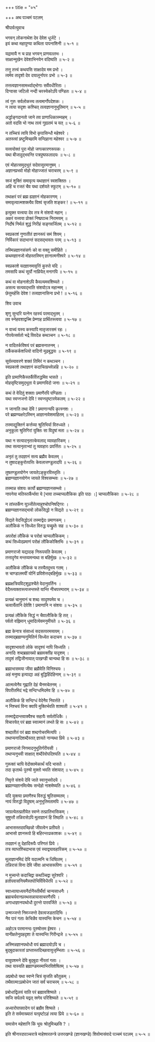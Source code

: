 +++
title = "०५"

+++
अथ पञ्चमं पटलम्   
  
  
श्रीपार्वत्युवाच   
  
  
भगवन् लोकनाथेश देव देवेश धूर्जटे ।  
इयं कथा महापुण्या कथिता पापनाशिनी ॥ ५-१ ॥  
  
यद्रामायै न च प्राह भगवन् प्राणवल्लभः ।  
साक्षान्मुखेन देवेशाभिनयेन वदिष्यति ॥ ५-२ ॥  
  
तत्तु तत्त्वं कथयसि साक्षादेव मम प्रभो ।  
त्वमेव तादृशो देव दयालूर्नापरः प्रभो ॥ ५-३ ॥  
  
तत्तत्वज्ञानसामर्थ्याद्भोगाः सर्वेवधीरिताः ।  
दिग्वासा जटिलो नन्दी चरस्येकोऽपि पण्डितः ॥ ५-४ ॥  
  
त्वं गुरुः सर्वलोकस्य तत्वमार्गोपदेशकः ।  
न त्वया सदृशः कश्चित् तत्वज्ञानानुभूतिमान् ॥ ५-५ ॥  
  
अर्द्धाङ्गदानतो जाने तव प्राणाधिकास्म्यहम् ।  
अतो वदसि भो नाथ तत्वं गुह्यतमं च यत् ॥ ५-६ ॥  
  
न तच्चित्रं त्वयि विभो कृपासिन्धौ महेश्वरे ।  
अतस्त्वां प्रष्टुमिच्छामि सन्दिहाना महेश्वर ॥ ५-७ ॥  
  
यत्त्वयोक्तं पुरा मोहो जगत्कारणरूपकः ।  
यथा बीजादुद्भवन्ति पत्रपुष्पफलादयः ॥ ५-८ ॥  
  
एवं मोहात्समुद्भूतं सदेवासुरमानुषम् ।  
अज्ञानप्रभवो मोहो मोहाज्जातं चराचरम् ॥ ५-९ ॥  
  
स्रजं शुक्तिं समावृत्य यथाज्ञानं स्वशक्तितः ।  
अहिं च रजतं चैव यथा दर्शयते स्फुटम् ॥ ५-१० ॥  
  
तथाक्षरं परं ब्रह्म ह्यज्ञानं मोहकारणम् ।  
समावृत्यात्मशक्त्यैव विश्वं सृजति शङ्कर ! ॥ ५-११ ॥  
  
इत्युक्त यत्त्वया देव तत्र मे संशयो महान् ।  
अक्षरं यत्त्वया प्रोक्तं निष्प्रपञ्च निरामयम् ॥   
निर्दोषं निर्मलं शुद्धं निरीहं सङ्गवर्जितम् ॥ ५-१२ ॥  
  
स्वप्रकाशं गुणातीतं ज्ञानरूपं समं शिवम् ।  
निर्विकारं सदाभान्तं सदसद्भावतः परम् ॥ ५-१३ ॥  
  
तस्मिन्नज्ञानसंसर्गः को वा वक्तु समीहिते ।  
कथमज्ञानजो मोहस्तस्मिन् ज्ञानात्मनीश्वरे ॥ ५-१४ ॥  
  
स्वप्रकाशे यदज्ञानमावृत्तिं कुरुते यदि ।  
तमसापि कथं सूर्यो नाव्रियेत् मनागपि ॥ ५-१५ ॥  
  
कथं वा मोहनाशेऽपि कैवल्यमवशिष्यते ।  
असत्य सत्यवद्भाति संशयोऽत्र महान्मम् ।  
छेत्तुमर्हसि देवेश ! तत्वज्ञानासिना प्रभो ! ॥ ५-१६ ॥  
  
  
शिव उवाच  
  
  
शृणु सुन्दरि यत्नेन रहस्यं परमाद्भुतम् ।  
तव स्नेहवशाद्वच्मि प्रेम्णाह प्रार्थितस्त्वया ॥ ५-१७ ॥  
  
न वाच्यं यस्य कस्यापि मातृजारसमं रहः ।  
गोपयेत्सर्वतो भद्रे विवदेन्न कथञ्चन ॥ ५-१८ ॥  
  
न वादितर्कविषयं परं ब्रह्मसनातनम् ।  
तर्कैककर्कशधियो वादिनो मूढबुद्धयः ॥ ५-१९ ॥  
  
सूर्यस्यावरणे शक्तं तिमिरं न कथञ्चन ।  
स्वप्रकाशे तथाज्ञानं कदाचित्प्रभवेन्नहि ॥ ५-२० ॥  
  
इति प्रामाणिकैस्तर्कैर्विरुद्धमिव भासते ।  
मोहसृष्टिसमुद्भूता ये प्रमाणविदो जनाः ॥ ५-२१ ॥  
  
कथं ते वेदितुं शक्ताः प्रमाणैरपि पण्डिताः ।  
यथा स्वप्नजनो देवि ! स्वप्नदृष्टारमेकलम् ॥ ५-२२ ॥  
  
न जानाति तथा देवि ! प्रमाणान्यपि कृत्स्नशः ।  
परे ब्रह्मण्यक्षरेऽस्मिन् आज्ञानावेशमाहितम् ॥ ५-२३ ॥  
  
तस्माद्युक्तिर्न कर्त्तव्या श्रुतिभिर्या विरुध्यते ।  
अनुकूला श्रुतिगिरां युक्तिः सा विदुषां मता ॥ ५-२४ ॥  
  
यथा न सत्यादनृतात्केवलाद् व्यावहारिकम् ।  
तथा सत्यानृताभ्यां तु व्यवहारः प्रवर्त्तितः ॥ ५-२५ ॥  
  
अनृतं तु तदज्ञानं सत्य ब्रह्मैव केवलम् ।  
न तुषादङ्कुरोत्पत्तिः केवलात्तण्डुलादपि ॥ ५-२६ ॥  
  
तुषतण्डुलयोगेन जायतेऽङ्कुरविस्तृतिः ।  
ब्रह्मण्यज्ञानयोगेन जायते विश्वसम्भवः ॥ ५-२७ ॥  
  
तस्मान्न संशयः कार्यो ब्रह्मण्यज्ञानसम्भवे ।  
नापनेया मतिस्तर्कैर्भावा ये [भावा तच्चाप्यलौकिकः इति पाठः ।] चाप्यलौकिकाः ॥ ५-२८ ॥  
  
न तांस्तर्केण युञ्जीतेत्याहुश्चोपनिषद्गिरः ।  
ब्रह्मण्यज्ञानसद्भावो लोकसिद्धो न विद्यते ॥ ५-२९ ॥  
  
विद्यते वेदसिद्धोऽयं तस्माद्वेदः प्रमाणकम् ।  
अलौकिकं न सिध्येत विरुद्ध यच्छ्रुतेः सह ॥ ५-३० ॥  
  
अपरोक्षं लौकिकं च परोक्षं चाप्यलौकिकम् ।  
कथं सिध्येदप्रमाणं परोक्षं लौकिकोक्तिभिः ॥ ५-३१ ॥  
  
प्रमाणराजो यद्यादक् निरूपयति केवलम् ।  
तत्तादृगेव मन्तव्यमन्यथा स बहिर्मुखः ॥ ५-३२ ॥  
  
अलौकिकं लौकिकं च तस्यैतदुभय गतम् ।  
स चाण्डालमयीं योनिं प्रविशेत्तद्बहिर्मुखः ॥ ५-३३ ॥  
  
ब्रह्मक्षत्रियविट्शूद्राश्चैते वेदानुवर्तिनः ।  
वेदैस्त्यक्तास्त्यजन्तस्ते यान्ति नीचपरम्पराम् ॥ ५-३४ ॥  
  
प्रत्यक्षं चानुमानं च शब्दः सादृश्यमेव च ।  
चत्वार्येतानि देवेशि ! प्रमाणानि न संशयः ॥ ५-३५ ॥  
  
प्रत्यक्षं लौकिके सिद्धं न चैवालौकिके हि तत् ।  
पर्वतो वह्निमान् धूमादित्येवमनुमीयते ॥ ५-३६ ॥  
  
ब्रह्म केनात्र संसाध्यं सदसत्परमव्ययम् ।  
तस्माद्ब्रह्मण्यनुमितिर्न सिध्येत कदाचन ॥ ५-३७ ॥  
  
सादृशाभावतो लोके सादृश्यं नापि सिध्यति ।  
अनादिः शब्दब्रह्माख्यो ब्रह्मवक्तीह यादृशम् ।  
तादृशं तद्विजीनायात् पाखण्डी चान्यथा हि सः ॥ ५-३८ ॥  
  
ब्रह्माभासमया जीवा ब्रह्मैवेति विनिश्चयः ।  
अहं मनुष्य इत्याद्या अहं बुद्धिर्हिदेहिनाम् ॥ ५-३९ ॥  
  
आत्मत्वेनैव गृह्णाति देहं चैनमचेतनम् ।  
विपरीतमिदं भद्रे सन्दिग्धमिदमेव हि ॥ ५-४० ॥  
  
अलौकिकं हि सन्दिग्धं वेदेनैव निवर्त्तते ।  
न निश्चयं विना क्वापि मुक्तिर्भवति शाश्वती ॥ ५-४१ ॥  
  
तस्माद्वेदान्तवाक्यैश्च सहायैः सर्वतोधिकैः ।   
विचारयेत् परं ब्रह्म स्वात्मानं लभते हि सः ॥ ५-४२ ॥  
  
शब्दातीतं परं ब्रह्म शब्दगोचरमित्यपि ।  
तथाप्यनादिशब्दैस्तत् ज्ञायते नान्यथा प्रिये ॥ ५-४३ ॥  
  
प्रमाणराजो निगमादनुभूतिर्गरीयसी ।  
तथाप्यनुभवी साक्षात् शब्दैरेवोपदिश्यति ॥ ५-४४ ॥  
  
गुरूक्तं चापि वेदोक्तमेकार्थं यदि भासते ।  
तदा कृतार्थः पुरुषो मुक्तो भवति संशयात् ॥ ५-४५ ॥  
  
निवृत्ते संशये देवि जाते स्वानुभवोदये ।  
ब्रह्माण्यज्ञानमित्येषः सन्देहो नाशमेष्यति ॥ ५-४६ ॥  
  
यदि युक्त्या प्रमाणैश्च विरुद्धं श्रुतिसम्मतम् ।  
नायं विरुद्धो विदुषाम् अनुभूतिमतामपि ॥ ५-४७ ॥  
  
जाग्रत्येतत्प्रतीयेत स्वप्ने तत्प्रातिभासिकम् ।  
सुषुप्तौ तन्निरासेऽपि मूलाज्ञानं हि तिष्ठति ॥ ५-४८ ॥  
  
आभासस्तदवच्छिन्नो जीवत्वेन प्रतीयते ।  
आभासो ज्ञानरूपो हि बहिरन्तःप्रकाशकः ॥ ५-४९ ॥  
  
तदज्ञानं तु देहादिरूपैः परिणतं प्रिये ।  
तत्र व्याप्तश्चिदाभास एवं स्याद्व्यावहारिकम् ॥ ५-५० ॥  
  
मूलाज्ञानमिदं देवि यदात्मनि च धिष्ठितम् ।  
तन्निरासं विना देवि जीवा आभासरूपिणः ॥ ५-५१ ॥  
  
न मुच्यन्ते कदाचिद्वा कथञ्चिद्वा सुरेश्वरि ।  
व्रतोपवासनियमैस्तपोभिर्विविधैरपि ॥ ५-५२ ॥  
  
स्वाध्यायाध्ययनैर्दानैस्तीर्थैर्वा चान्यसाधनैः ।  
ब्रह्मचर्यवानप्रस्थसन्नायासाचरणैरपि ।  
अगाधाज्ञानपाथोधौ दुरन्ते पारवर्जिते ॥ ५-५३ ॥  
  
उन्मज्जन्ते निमज्जन्ते देवत्वजडतादिभिः ।  
नैव पारं गताः केचिन्नैव यास्यन्ति केचन ॥ ५-५४ ॥  
  
अहोऽत्र परमानन्दः पुरुषोत्तम ईश्वरः ।  
यानीक्षतेनुग्रहदृशा ते यास्यन्ति गिरीन्द्रजे ॥ ५-५५ ॥  
  
अस्मिन्नज्ञानपथोधौ वयं ब्रह्मादयोऽपि च ।  
बुद्बुदाकारतां प्राप्तास्तदिच्छावायुजृम्भिताः ॥ ५-५६ ॥  
  
वायूपशमने देवि बुद्बुदा नीरतां गताः ।  
तथा यास्यति ब्रह्माण्डमस्माभिरविशेषितम् ॥ ५-५७ ॥  
  
अप्रबोधो यथा स्वप्ने चित्रं सृजति कौतुकम् ।  
तथैवात्माऽप्रबोधेन जातं सर्वं चराचरम् ॥ ५-५८ ॥  
  
प्रबोधाद्विलयं याति परं ब्रह्मावशिष्यते ।  
स्रजि सर्पलये यद्वत् स्रगेव परिशिष्यते ॥ ५-५९ ॥  
  
अध्यारोपापवादेन परं ब्रह्मैव शिष्यते ।  
इति ते सर्वमाख्यातं यत्पृष्टोऽहं त्वया प्रिये ॥ ५-६० ॥  
  
समासेन महेशानि किं भूयः श्रोतुमिच्छसि ? ।  
  
  
इति श्रीनारदपाञ्चरात्रे माहेश्वरतन्त्रे उत्तरखण्डे (ज्ञानखण्डे) शिवोमासंवादे पञ्चमं पटलम् ॥ ५-५ ॥  
  
  
  
  
  